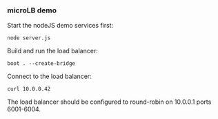 ### microLB demo

Start the nodeJS demo services first:
```
node server.js
```

Build and run the load balancer:
```
boot . --create-bridge
```

Connect to the load balancer:
```
curl 10.0.0.42
```

The load balancer should be configured to round-robin on 10.0.0.1 ports 6001-6004.
